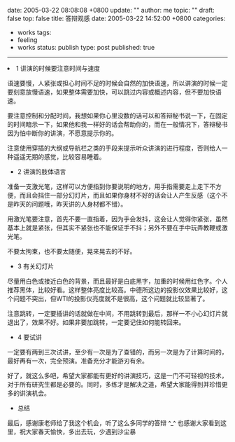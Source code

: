 date: 2005-03-22 08:08:08 +0800
update: ""
author: me
topic: ""
draft: false
top: false
title: 答辩观感
date: 2005-03-22 14:52:00 +0800
categories:
- works
tags:
- feeling
- works
status: publish
type: post
published: true
---
<p>

<li>1 讲演的时候要注意时间与速度</li></p>

<p>语速要慢，人紧张或担心时间不足的时候会自然的加快语速，所以讲演的时候一定要刻意放慢语速，如果整体需要加快，可以跳过内容或概述内容，但不要加快语速。</p>

<p>要注意控制和分配时间，我想如果你心里没数的话可以和答辩秘书说一下，在固定的时间暗示一下，如果他和我一样好的话会帮助你的，而在一般情况下，答辩秘书因为怕中断你的讲演，不愿意提示你的。</p>

<p>注意使用穿插的大纲或导航栏之类的手段来提示听众讲演的进行程度，否则给人一种遥遥无期的感觉，比较容易睡着。</p>

<ul>

<li>

<p>2 讲演的肢体语言</p>

</li>

</ul>

<p>准备一支激光笔，这样可以方便指到你要说明的地方，用手指需要走上走下不方便，而且会挡住一部分幻灯片，而且如果你身材不好的话会让人产生反感（这个不是昨天的问题哦，昨天讲的人身材都不错）。</p>

<p>用激光笔要注意，首先不要一直指着，因为手会发抖，这会让人觉得你紧张，虽然基本上就是紧张，但其实不紧张也不能保证手不抖；另外不要在手中玩弄教鞭或激光笔。</p>

<p>不要太拘束，也不要太随便，晃来晃去的不好。</p>

<ul>

<li>3 有关幻灯片</li>

</ul>

<p>尽量用白色或接近白色的背景，而且最好是白底黑字，加重的时候用红色字。个人推荐黑体，比较好看。这样整体亮度比较高。中德所这边的投影仪效果比较好，这个问题不突出，但WTI的投影仪亮度就不是很高，这个问题就比较显著了。</p>

<p>注意跳转，一定要插讲的话就做在中间，不用跳转到最后，那样一不小心幻灯片就退出了，效果不好。如果非要加跳转，一定要记住如何能转回来。</p>

<ul>

<li>

<p>4 要试讲</p>

</li>

</ul>

<p>一定要有两到三次试讲，至少有一次是为了查错的，而另一次是为了计算时间的，最好再有一次，完全预演。准备充分才能游刃有余。</p>

<p>好了，就这么多吧，希望大家都能有更好的讲演技巧，这是一门不可轻视的技术，对于所有研究生都是必要的。同时，多练才是解决之道，希望大家能得到并珍惜更多的讲演机会。</p>

<ul>

<li>

<p>总结</p>

</li>

</ul>

<p> 最后，感谢康老师给了我这个机会，听了这么多同学的答辩 ^_^ 也感谢大家看到这里，祝大家春天愉快，多出去玩，少遇到沙尘暴</p>
